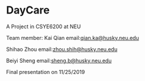 # DayCare
A Project in CSYE6200 at NEU

Team member:
Kai Qian email:qian.ka@husky.neu.edu

Shihao Zhou email:zhou.shih@husky.neu.edu

Beiyi Sheng email:sheng.b@husky.neu.edu


Final presentation on 11/25/2019

